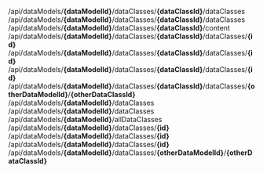 <endpoint class="post">/api/dataModels/**{dataModelId}**/dataClasses/**{dataClassId}**/dataClasses</endpoint>
<endpoint class="get">/api/dataModels/**{dataModelId}**/dataClasses/**{dataClassId}**/dataClasses</endpoint>
<endpoint class="get">/api/dataModels/**{dataModelId}**/dataClasses/**{dataClassId}**/content</endpoint>
<endpoint class="delete">/api/dataModels/**{dataModelId}**/dataClasses/**{dataClassId}**/dataClasses/**{id}**</endpoint>
<endpoint class="put">/api/dataModels/**{dataModelId}**/dataClasses/**{dataClassId}**/dataClasses/**{id}**</endpoint>
<endpoint class="get">/api/dataModels/**{dataModelId}**/dataClasses/**{dataClassId}**/dataClasses/**{id}**</endpoint>
<endpoint class="post">/api/dataModels/**{dataModelId}**/dataClasses/**{dataClassId}**/dataClasses/**{otherDataModelId}**/**{otherDataClassId}**</endpoint>
<endpoint class="post">/api/dataModels/**{dataModelId}**/dataClasses</endpoint>
<endpoint class="get">/api/dataModels/**{dataModelId}**/dataClasses</endpoint>
<endpoint class="get">/api/dataModels/**{dataModelId}**/allDataClasses</endpoint>
<endpoint class="delete">/api/dataModels/**{dataModelId}**/dataClasses/**{id}**</endpoint>
<endpoint class="put">/api/dataModels/**{dataModelId}**/dataClasses/**{id}**</endpoint>
<endpoint class="get">/api/dataModels/**{dataModelId}**/dataClasses/**{id}**</endpoint>
<endpoint class="post">/api/dataModels/**{dataModelId}**/dataClasses/**{otherDataModelId}**/**{otherDataClassId}**</endpoint>